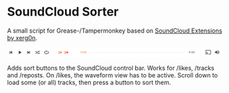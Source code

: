 # SoundCloud Sorter
A small script for Grease-/Tampermonkey based on [SoundCloud Extensions by xerg0n](https://github.com/xerg0n/soundcloud_extentions).

![alt text](preview.png "Logo Title Text 1")

Adds sort buttons to the SoundCloud control bar. Works for /likes, /tracks and /reposts. On /likes, the waveform view has to be active. Scroll down to load some (or all) tracks, then press a button to sort them.